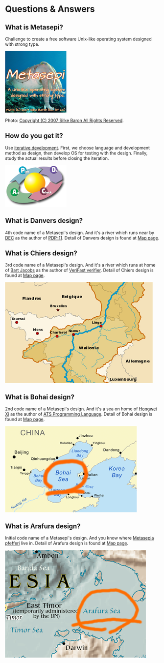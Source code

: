 # Questions & Answers

## What is Metasepi?

Challenge to create a free software Unix-like operating system designed with strong type.

![](img/metasepi_logo_v1_200x200.png)

Photo: [Copyright (C) 2007 Silke Baron All Rights Reserved](http://www.flickr.com/photos/silkebaron/931247866/).

## How do you get it?

Use [iterative development](http://en.wikipedia.org/wiki/Iterative_and_incremental_development).
First, we choose language and development method as design, then develop OS for testing with the design.
Finally, study the actual results before closing the iteration.

![](img/200px-PDCA_Cycle.svg.png)

## What is Danvers design?

4th code name of a Metasepi's design.
And it's a river which runs near by [DEC](https://en.wikipedia.org/wiki/Digital_Equipment_Corporation) as the author of [PDP-11](https://en.wikipedia.org/wiki/PDP-11).
Detail of Danvers design is found at [Map page](map.html#danvers).

## What is Chiers design?

3rd code name of a Metasepi's design.
And it's a river which runs at home of [Bart Jacobs](https://distrinet.cs.kuleuven.be/people/bartj) as the author of [VeriFast verifier](https://people.cs.kuleuven.be/~bart.jacobs/verifast/).
Detail of Chiers design is found at [Map page](map.html#chiers).

![](img/Chiers_river.png)

## What is Bohai design?

2nd code name of a Metasepi's design.
And it's a sea on home of [Hongwei Xi](http://www.cs.bu.edu/~hwxi/) as the author of [ATS Programming Language](http://www.ats-lang.org/).
Detail of Bohai design is found at [Map page](map.html#bohai).

![](img/Bohaiseamap2.png)

## What is Arafura design?

Initial code name of a Metasepi's design.
And you know where [Metasepia pfefferi](http://en.wikipedia.org/wiki/Metasepia_pfefferi) live in.
Detail of Arafura design is found at [Map page](map.html#arafura).

![](img/arafura_map.png)
